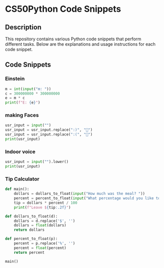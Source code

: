 # CS50Python Code Snippets

## Description

This repository contains various Python code snippets that perform different tasks. Below are the explanations and usage instructions for each code snippet.

## Code Snippets

### Einstein
```python
m = int(input("m: "))
c = 300000000 * 300000000
e = m * c
print(f"E: {e}")
```
### making Faces
```python
usr_input = input("")
usr_input = usr_input.replace(":)", "🙂")
usr_input = usr_input.replace(":(", "🙁")
print(usr_input)
```

### Indoor voice
```python 
usr_input = input("").lower()
print(usr_input)
```

### Tip Calculator
```python
def main():
    dollars = dollars_to_float(input("How much was the meal? "))
    percent = percent_to_float(input("What percentage would you like to tip? "))
    tip = dollars * percent / 100
    print(f"Leave ${tip:.2f}")

def dollars_to_float(d):
    dollars = d.replace('$', '')
    dollars = float(dollars)
    return dollars

def percent_to_float(p):
    percent = p.replace('%', '')
    percent = float(percent)
    return percent

main()
```
